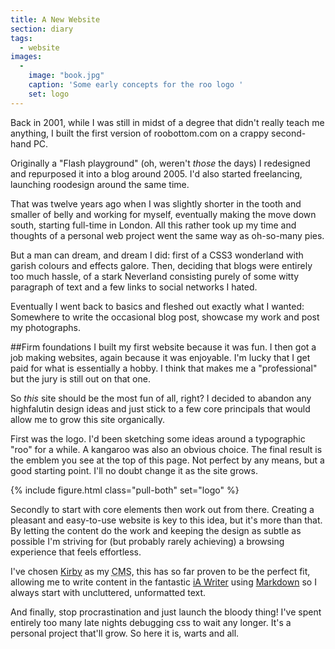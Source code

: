 ```yaml
---
title: A New Website
section: diary
tags:
  - website
images:
  - 
    image: "book.jpg"
    caption: 'Some early concepts for the roo logo '
    set: logo
---
```

Back in 2001, while I was still in midst of a degree that didn't really teach me anything, I built the first version of roobottom.com on a crappy second-hand PC.

Originally a "Flash playground" (oh, weren't _those_ the days) I  redesigned and repurposed it into a blog around 2005. I'd also started freelancing, launching roodesign around the same time.

That was twelve years ago when I was slightly shorter in the tooth and smaller of belly and working for myself, eventually making the move down south, starting full-time in London. All this rather took up my time and thoughts of a personal web project went the same way as oh-so-many pies.

But a man can dream, and dream I did: first of a CSS3 wonderland with garish colours and effects galore. Then, deciding that blogs were entirely too much hassle, of a stark Neverland consisting purely of some witty paragraph of text and a few links to social networks I hated.

Eventually I went back to basics and fleshed out exactly what I wanted: Somewhere to write the occasional blog post, showcase my work and post my photographs.

##Firm foundations
I built my first website because it was fun. I then got a job making websites, again because it was enjoyable. I'm lucky that I get paid for what is essentially a hobby. I think that makes me a "professional" but the jury is still out on that one.

So *this* site should be the most fun of all, right? I decided to abandon any highfalutin design ideas and just stick to a few core principals that would allow me to grow this site organically.

First was the logo. I'd been sketching some ideas around a typographic "roo" for a while. A kangaroo was also an obvious choice. The final result is the emblem you see at the top of this page. Not perfect by any means, but a good starting point. I'll no doubt change it as the site grows.

{% include figure.html class="pull-both" set="logo" %}

Secondly to start with core elements then work out from there. Creating a pleasant and easy-to-use website is key to this idea, but it's more than that. By letting the content do the work and keeping the design as subtle as possible I'm striving for (but probably rarely achieving) a browsing experience that feels effortless.

I've chosen <a href="http://getkirby.com/">Kirby</a> as my <abbr title="Content Management System">CMS</abbr>, this has so far proven to be the perfect fit, allowing me to write content in the fantastic <a href="http://www.iawriter.com/">iA Writer</a> using <a href="http://daringfireball.net/projects/markdown/">Markdown</a> so I always start with uncluttered, unformatted text.

And finally, stop procrastination and just launch the bloody thing! I've spent entirely too many late nights debugging css to wait any longer. It's a personal project that'll grow. So here it is, warts and all.